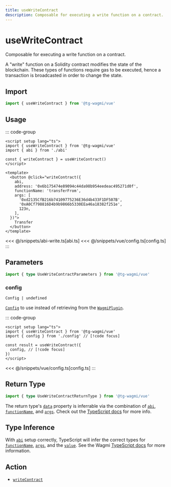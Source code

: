 ```yaml
---
title: useWriteContract
description: Composable for executing a write function on a contract.
---
```


<script setup>
const packageName = '@tg-wagmi/vue'
const actionName = 'writeContract'
const typeName = 'WriteContract'
const mutate = 'writeContract'
const TData = 'WriteContractReturnType'
const TError = 'WriteContractErrorType'
const TVariables = 'WriteContractVariables'
</script>

# useWriteContract

Composable for executing a write function on a contract.

A "write" function on a Solidity contract modifies the state of the blockchain. These types of functions require gas to be executed, hence a transaction is broadcasted in order to change the state.

## Import

```ts
import { useWriteContract } from '@tg-wagmi/vue'
```

## Usage

::: code-group

```vue [index.vue]
<script setup lang="ts">
import { useWriteContract } from '@tg-wagmi/vue'
import { abi } from './abi'

const { writeContract } = useWriteContract()
</script>

<template>
  <button @click="writeContract({ 
    abi,
    address: '0x6b175474e89094c44da98b954eedeac495271d0f',
    functionName: 'transferFrom',
    args: [
      '0xd2135CfB216b74109775236E36d4b433F1DF507B',
      '0xA0Cf798816D4b9b9866b5330EEa46a18382f251e',
      123n,
    ],
  })">
    Transfer
  </button>
</template>
```

<<< @/snippets/abi-write.ts[abi.ts]
<<< @/snippets/vue/config.ts[config.ts]
:::

<!-- TODO: Usage for simulating before -->

<!-- TODO: Usage for estimating gas before -->

## Parameters

```ts
import { type UseWriteContractParameters } from '@tg-wagmi/vue'
```

### config

`Config | undefined`

[`Config`](/vue/api/createConfig#config) to use instead of retrieving from the [`WagmiPlugin`](/vue/api/WagmiPlugin).

::: code-group

```vue [index.vue]
<script setup lang="ts">
import { useWriteContract } from '@tg-wagmi/vue'
import { config } from './config' // [!code focus]

const result = useWriteContract({
  config, // [!code focus]
})
</script>
```

<<< @/snippets/vue/config.ts[config.ts]
:::

<!--@include: @shared/mutation-options.md-->

## Return Type

```ts
import { type UseWriteContractReturnType } from '@tg-wagmi/vue'
```

The return type's [`data`](#data) property is inferrable via the combination of [`abi`](#abi), [`functionName`](#functionname), and [`args`](#args). Check out the [TypeScript docs](/vue/typescript#const-assert-abis-typed-data) for more info.

<!--@include: @shared/mutation-result.md-->

## Type Inference

With [`abi`](/core/api/actions/writeContract#abi) setup correctly, TypeScript will infer the correct types for [`functionName`](/core/api/actions/writeContract#functionname), [`args`](/core/api/actions/writeContract#args), and the [`value`](/core/api/actions/writeContract##value). See the Wagmi [TypeScript docs](/vue/typescript) for more information.

<!--@include: @shared/mutation-imports.md-->

## Action

- [`writeContract`](/core/api/actions/writeContract)
